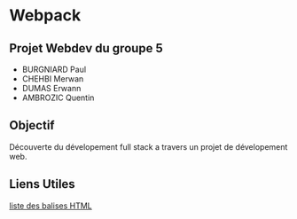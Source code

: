 # Webpack

## Projet Webdev du groupe 5

- BURGNIARD Paul
- CHEHBI Merwan
- DUMAS Erwann
- AMBROZIC Quentin

## Objectif

Découverte du dévelopement full stack a travers un projet de dévelopement web.

## Liens Utiles

[liste des balises HTML](https://allthetags.com/)